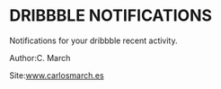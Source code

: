 DRIBBBLE NOTIFICATIONS
=====================

Notifications for your dribbble recent activity.

Author:C. March

Site:www.carlosmarch.es

